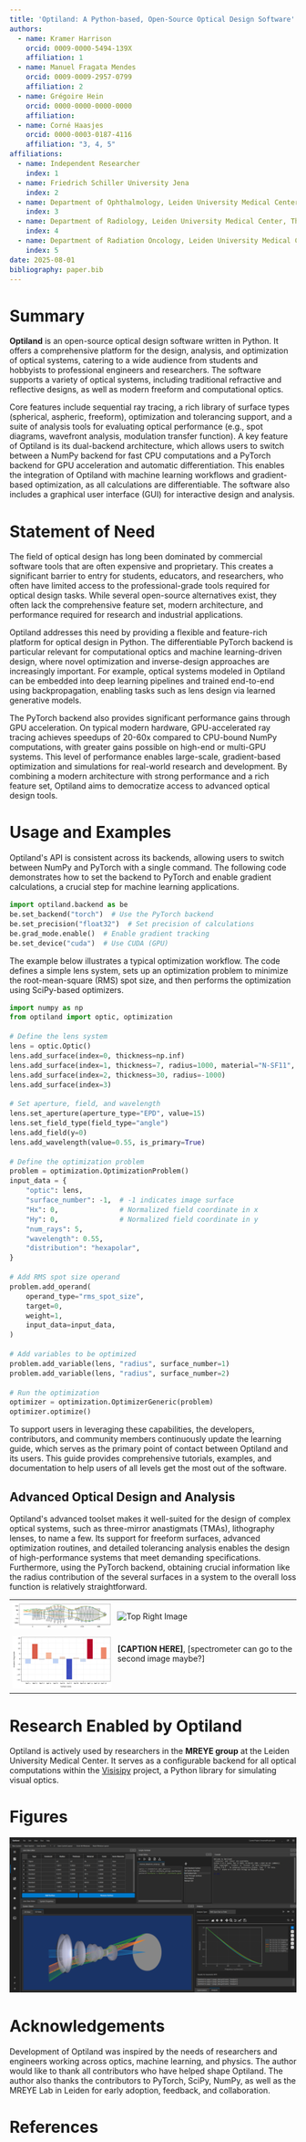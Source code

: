 ```yaml
---
title: 'Optiland: A Python-based, Open-Source Optical Design Software'
authors:
  - name: Kramer Harrison
    orcid: 0009-0000-5494-139X
    affiliation: 1
  - name: Manuel Fragata Mendes
    orcid: 0009-0009-2957-0799
    affiliation: 2
  - name: Grégoire Hein
    orcid: 0000-0000-0000-0000
    affiliation:
  - name: Corné Haasjes
    orcid: 0000-0003-0187-4116
    affiliation: "3, 4, 5"
affiliations:
  - name: Independent Researcher
    index: 1
  - name: Friedrich Schiller University Jena
    index: 2
  - name: Department of Ophthalmology, Leiden University Medical Center, The Netherlands
    index: 3
  - name: Department of Radiology, Leiden University Medical Center, The Netherlands
    index: 4
  - name: Department of Radiation Oncology, Leiden University Medical Center, The Netherlands
    index: 5
date: 2025-08-01
bibliography: paper.bib
---
```


# Summary

**Optiland** is an open-source optical design software written in Python. It offers a comprehensive platform for the design, analysis, and optimization of optical systems, catering to a wide audience from students and hobbyists to professional engineers and researchers. The software supports a variety of optical systems, including traditional refractive and reflective designs, as well as modern freeform and computational optics.

Core features include sequential ray tracing, a rich library of surface types (spherical, aspheric, freeform), optimization and tolerancing support, and a suite of analysis tools for evaluating optical performance (e.g., spot diagrams, wavefront analysis, modulation transfer function). A key feature of Optiland is its dual-backend architecture, which allows users to switch between a NumPy backend for fast CPU computations and a PyTorch backend for GPU acceleration and automatic differentiation. This enables the integration of Optiland with machine learning workflows and gradient-based optimization, as all calculations are differentiable. The software also includes a graphical user interface (GUI) for interactive design and analysis.

# Statement of Need

The field of optical design has long been dominated by commercial software tools that are often expensive and proprietary. This creates a significant barrier to entry for students, educators, and researchers, who often have limited access to the professional-grade tools required for optical design tasks. While several open-source alternatives exist, they often lack the comprehensive feature set, modern architecture, and performance required for research and industrial applications.

Optiland addresses this need by providing a flexible and feature-rich platform for optical design in Python. The differentiable PyTorch backend is particular relevant for computational optics and machine learning-driven design, where novel optimization and inverse-design approaches are increasingly important. For example, optical systems modeled in Optiland can be embedded into deep learning pipelines and trained end-to-end using backpropagation, enabling tasks such as lens design via learned generative models.

The PyTorch backend also provides significant performance gains through GPU acceleration. On typical modern hardware, GPU-accelerated ray tracing achieves speedups of 20-60x compared to CPU-bound NumPy computations, with greater gains possible on high-end or multi-GPU systems. This level of performance enables large-scale, gradient-based optimization and simulations for real-world research and development. By combining a modern architecture with strong performance and a rich feature set, Optiland aims to democratize access to advanced optical design tools.

# Usage and Examples

Optiland's API is consistent across its backends, allowing users to switch between NumPy and PyTorch with a single command. The following code demonstrates how to set the backend to PyTorch and enable gradient calculations, a crucial step for machine learning applications.

```python
import optiland.backend as be
be.set_backend("torch")  # Use the PyTorch backend
be.set_precision("float32")  # Set precision of calculations
be.grad_mode.enable()  # Enable gradient tracking
be.set_device("cuda")  # Use CUDA (GPU)
```

The example below illustrates a typical optimization workflow. The code defines a simple lens system, sets up an optimization problem to minimize the root-mean-square (RMS) spot size, and then performs the optimization using SciPy-based optimizers.

```python
import numpy as np
from optiland import optic, optimization

# Define the lens system
lens = optic.Optic()
lens.add_surface(index=0, thickness=np.inf)
lens.add_surface(index=1, thickness=7, radius=1000, material="N-SF11", is_stop=True)
lens.add_surface(index=2, thickness=30, radius=-1000)
lens.add_surface(index=3)

# Set aperture, field, and wavelength
lens.set_aperture(aperture_type="EPD", value=15)
lens.set_field_type(field_type="angle")
lens.add_field(y=0)
lens.add_wavelength(value=0.55, is_primary=True)

# Define the optimization problem
problem = optimization.OptimizationProblem()
input_data = {
    "optic": lens,
    "surface_number": -1,  # -1 indicates image surface
    "Hx": 0,               # Normalized field coordinate in x
    "Hy": 0,               # Normalized field coordinate in y
    "num_rays": 5,
    "wavelength": 0.55,
    "distribution": "hexapolar",
}

# Add RMS spot size operand
problem.add_operand(
    operand_type="rms_spot_size",
    target=0,
    weight=1,
    input_data=input_data,
)

# Add variables to be optimized
problem.add_variable(lens, "radius", surface_number=1)
problem.add_variable(lens, "radius", surface_number=2)

# Run the optimization
optimizer = optimization.OptimizerGeneric(problem)
optimizer.optimize()
```

To support users in leveraging these capabilities, the developers, contributors, and community members continuously update the learning guide, which serves as the primary point of contact between Optiland and its users. This guide provides comprehensive tutorials, examples, and documentation to help users of all levels get the most out of the software.

## Advanced Optical Design and Analysis

Optiland's advanced toolset makes it well-suited for the design of complex optical systems, such as three-mirror anastigmats (TMAs), lithography lenses, to name a few. Its support for freeform surfaces, advanced optimization routines, and detailed tolerancing analysis enables the design of high-performance systems that meet demanding specifications. Furthermore, using the PyTorch backend, obtaining crucial information like the radius contribution of the several surfaces in a system to the overall loss function is relatively straightforward.

<table>
  <tr style="border: none">
    <td style="border: none; padding: 5px;">
      <img src="../docs/images/litho_lens.png" alt="Top Left Image" width="300">
    </td>
    <td style="border: none; padding: 5px;">
      <img src="../docs/images/singlet.png" alt="Top Right Image" width="300">
    </td>
  </tr>
  <tr style="background-color: transparent; border: none">
    <td style="border: none; padding: 5px;">
      <img src="../docs/images/gradients.png" alt="Bottom Left Image" width="300">
    </td>
    <td style="border: none; padding: 5px; vertical-align: top;">
      <p> <strong>[CAPTION HERE]</strong>, [spectrometer can go to the second image maybe?] 
    </td>
  </tr>
</table>

# Research Enabled by Optiland

Optiland is actively used by researchers in the **MREYE group** at the Leiden University Medical Center. It serves as a configurable backend for all optical computations within the [Visisipy](https://github.com/MREYE-LUMC/visisipy) project, a Python library for simulating visual optics.

# Figures

![The Optiland GUI showing a reverse telephoto system..\label{fig:example}](../docs/images/gui.png)

# Acknowledgements

Development of Optiland was inspired by the needs of researchers and engineers working across optics, machine learning, and physics. The author would like to thank all contributors who have helped shape Optiland. The author also thanks the contributors to PyTorch, SciPy, NumPy, as well as the MREYE Lab in Leiden for early adoption, feedback, and collaboration.

# References
